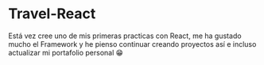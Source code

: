 # Travel-React
Está vez cree uno de mis primeras practicas con React, me ha gustado mucho el Framework y he pienso continuar creando proyectos así e incluso actualizar mi portafolio personal 😁
